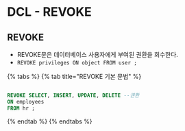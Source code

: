 # DCL - REVOKE

## REVOKE

* REVOKE문은 데이터베이스 사용자에게 부여된 권환을 회수한다. 
* `REVOKE privileges ON object FROM user ;`

{% tabs %}
{% tab title="REVOKE 기본 문법" %}
```sql

REVOKE SELECT, INSERT, UPDATE, DELETE --권한
ON employees
FROM hr ; 
```
{% endtab %}
{% endtabs %}

